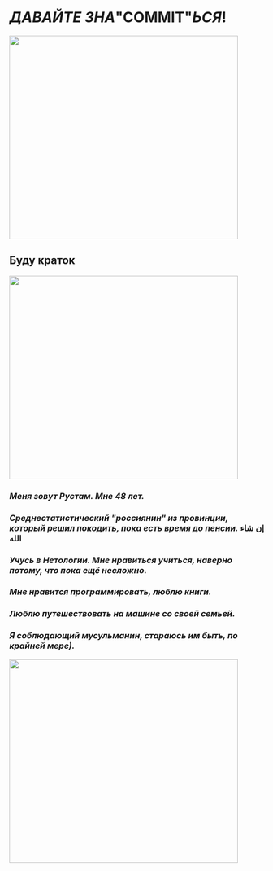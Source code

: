 # *ДАВАЙТЕ ЗНА*"COMMIT"*ЬСЯ*!
<img src="https://ic.pics.livejournal.com/tanjand/44781189/103446489/103446489_original.jpg" width="450" height="400" />

## Буду краток
<img src="http://d.ibtimes.co.uk/en/full/1446188/vladimir-putin.jpg" width="450" height="400" />

### *Меня зовут Рустам. Мне 48 лет.*

### *Среднестатистический "россиянин" из провинции, который решил покодить, пока есть время до пенсии.* إن شاء الله

### _Учусь в Нетологии. Мне нравиться учиться, наверно потому, что пока ещё несложно._

### _Мне нравится программировать, люблю книги._

### _Люблю путешествовать на машине со своей семьей._

### *Я соблюдающий мусульманин, стараюсь им быть, по крайней мере).*
<img src="https://thumbs.dreamstime.com/b/стороны-благословил-смайлик-высокое-качество-на-стороне-белого-vectoremoji-183418228.jpg" width="450" height="400" />

